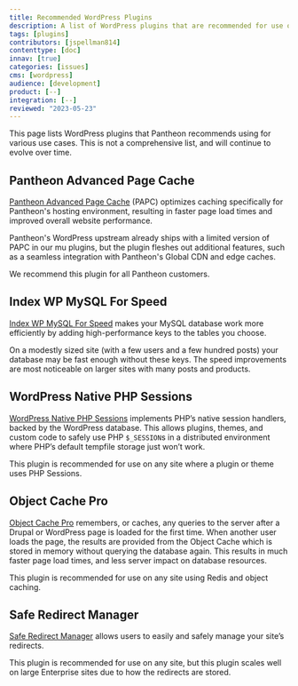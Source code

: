 ```yaml
---
title: Recommended WordPress Plugins
description: A list of WordPress plugins that are recommended for use on Pantheon.
tags: [plugins]
contributors: [jspellman814]
contenttype: [doc]
innav: [true]
categories: [issues]
cms: [wordpress]
audience: [development]
product: [--]
integration: [--]
reviewed: "2023-05-23"
---
```


This page lists WordPress plugins that Pantheon recommends using for various use cases. This is not a comprehensive list, and will continue to evolve over time.

## Pantheon Advanced Page Cache

<ReviewDate date="2023-05-23" />

[Pantheon Advanced Page Cache](https://wordpress.org/plugins/pantheon-advanced-page-cache/) (PAPC) optimizes caching specifically for Pantheon's hosting environment, resulting in faster page load times and improved overall website performance.

Pantheon's WordPress upstream already ships with a limited version of PAPC in our mu plugins, but the plugin fleshes out additional features, such as a seamless integration with Pantheon's Global CDN and edge caches.

We recommend this plugin for all Pantheon customers.

## Index WP MySQL For Speed

<ReviewDate date="2023-05-23" />

[Index WP MySQL For Speed](https://wordpress.org/plugins/index-wp-mysql-for-speed/) makes your MySQL database work more efficiently by adding high-performance keys to the tables you choose.

On a modestly sized site (with a few users and a few hundred posts) your database may be fast enough without these keys. The speed improvements are most noticeable on larger sites with many posts and products.

## WordPress Native PHP Sessions

<ReviewDate date="2023-05-23" />

[WordPress Native PHP Sessions](https://wordpress.org/plugins/wp-native-php-sessions/) implements PHP’s native session handlers, backed by the WordPress database. This allows plugins, themes, and custom code to safely use PHP `$_SESSION`s in a distributed environment where PHP’s default tempfile storage just won’t work.

This plugin is recommended for use on any site where a plugin or theme uses PHP Sessions.

## Object Cache Pro

<ReviewDate date="2023-05-23" />

[Object Cache Pro](https://objectcache.pro/) remembers, or caches, any queries to the server after a Drupal or WordPress page is loaded for the first time. When another user loads the page, the results are provided from the Object Cache which is stored in memory without querying the database again. This results in much faster page load times, and less server impact on database resources.

This plugin is recommended for use on any site using Redis and object caching.

## Safe Redirect Manager

<ReviewDate date="2023-05-23" />

[Safe Redirect Manager](https://wordpress.org/plugins/safe-redirect-manager/) allows users to easily and safely manage your site’s redirects.

This plugin is recommended for use on any site, but this plugin scales well on large Enterprise sites due to how the redirects are stored.

